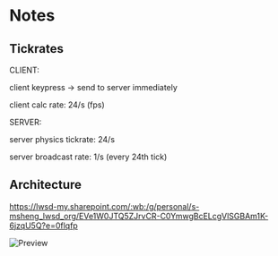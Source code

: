 # Notes

## Tickrates
CLIENT:

client keypress -> send to server immediately

client calc rate: 24/s (fps)

SERVER:

server physics tickrate: 24/s

server broadcast rate: 1/s (every 24th tick)

## Architecture
https://lwsd-my.sharepoint.com/:wb:/g/personal/s-msheng_lwsd_org/EVe1W0JTQ5ZJrvCR-C0YmwgBcELcgVlSGBAm1K-6jzqU5Q?e=0flqfp

![Preview](https://github.com/crystaltine/asp_3/assets/114899328/905cddb2-dd0f-44fe-8bda-30747f537d4f)
